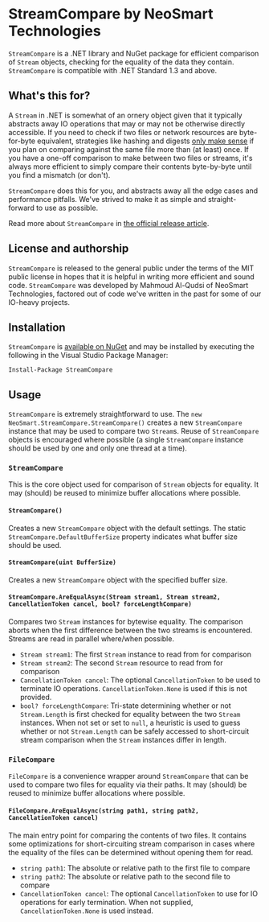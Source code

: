 # StreamCompare by NeoSmart Technologies

`StreamCompare` is a .NET library and NuGet package for efficient comparison of `Stream` objects,
checking for the equality of the data they contain. `StreamCompare` is compatible with .NET Standard
1.3 and above.

## What's this for?

A `Stream` in .NET is somewhat of an ornery object given that it typically abstracts away IO
operations that may or may not be otherwise directly accessible. If you need to check if two files
or network resources are byte-for-byte equivalent, strategies like hashing and digests [only make
sense](http://neosmart.net/blog/2019/compare-streams-nuget/) if you plan on comparing against the
same file more than (at least) once. If you have a one-off comparison to make between two files or
streams, it's always more efficient to simply compare their contents byte-by-byte until you find a
mismatch (or don't).

`StreamCompare` does this for you, and abstracts away all the edge cases and performance pitfalls.
We've strived to make it as simple and straight-forward to use as possible.

Read more about `StreamCompare` in [the official release
article](http://neosmart.net/blog/2019/compare-streams-nuget/).

## License and authorship

`StreamCompare` is released to the general public under the terms of the MIT public license in hopes
that it is helpful in writing more efficient and sound code. `StreamCompare` was developed by
Mahmoud Al-Qudsi of NeoSmart Technologies, factored out of code we've written in the past for some
of our IO-heavy projects.

## Installation

`StreamCompare` is [available on NuGet](https://www.nuget.org/packages/StreamCompare/) and may be
installed by executing the following in the Visual Studio Package Manager:

```
Install-Package StreamCompare
```

## Usage

`StreamCompare` is extremely straightforward to use. The `new
NeoSmart.StreamCompare.StreamCompare()` creates a new `StreamCompare` instance that may be used to
compare two `Stream`s. Reuse of `StreamCompare` objects is encouraged where possible (a single
`StreamCompare` instance should be used by one and only one thread at a time).

### `StreamCompare`

This is the core object used for comparison of `Stream` objects for equality. It may (should) be
reused to minimize buffer allocations where possible.

#### `StreamCompare()`

Creates a new `StreamCompare` object with the default settings. The static
`StreamCompare.DefaultBufferSize` property indicates what buffer size should be used.

#### `StreamCompare(uint BufferSize)`

Creates a new `StreamCompare` object with the specified buffer size.

#### `StreamCompare.AreEqualAsync(Stream stream1, Stream stream2, CancellationToken cancel, bool? forceLengthCompare)`

Compares two `Stream` instances for bytewise equality. The comparison aborts when the first
difference between the two streams is encountered. Streams are read in parallel where/when possible.

* `Stream stream1`: The first `Stream` instance to read from for comparison
* `Stream stream2`: The second `Stream` resource to read from for comparison
* `CancellationToken cancel`: The optional `CancellationToken` to be used to terminate IO
  operations. `CancellationToken.None` is used if this is not provided.
* `bool? forceLengthCompare`: Tri-state determining whether or not `Stream.Length` is first checked
  for equality between the two `Stream` instances. When not set or set to `null`, a heuristic is
  used to guess whether or not `Stream.Length` can be safely accessed to short-circuit stream
  comparison when the `Stream` instances differ in length.

### `FileCompare`

`FileCompare` is a convenience wrapper around `StreamCompare` that can be used to compare two files
for equality via their paths. It may (should) be reused to minimize buffer allocations where possible.

#### `FileCompare.AreEqualAsync(string path1, string path2, CancellationToken cancel)`

The main entry point for comparing the contents of two files. It contains some optimizations for
short-circuiting stream comparison in cases where the equality of the files can be determined
without opening them for read.

* `string path1`: The absolute or relative path to the first file to compare
* `string path2`: The absolute or relative path to the second file to compare
* `CancellationToken cancel`: The optional `CancellationToken` to use for IO operations for early
  termination. When not supplied, `CancellationToken.None` is used instead.

